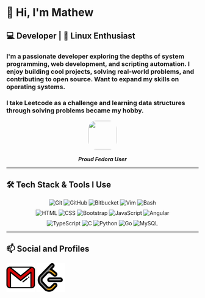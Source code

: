 # 👋 Hi, I'm Mathew

## 💻 Developer | 🐧 Linux Enthusiast

### I'm a passionate developer exploring the depths of **system programming**, **web development**, and **scripting automation**. I enjoy building cool projects, solving real-world problems, and contributing to open source. Want to expand my skills on **operating systems**.

### I take **Leetcode** as a challenge and learning data structures through solving problems became my hobby. 

<p align="center">
<img src="https://raw.githubusercontent.com/marwin1991/profile-technology-icons/refs/heads/main/icons/fedora.png" style="border-radius: 20px ; height: 75px ; width: 75px">
<p align="center"><i><strong>Proud Fedora User</strong></i></p>



---

## 🛠️ Tech Stack & Tools I Use

<p align="center" style="margin:10px 50px">
  <img src="https://raw.githubusercontent.com/marwin1991/profile-technology-icons/main/icons/git.png" width="40" alt="Git"/>
  <img src="https://raw.githubusercontent.com/marwin1991/profile-technology-icons/main/icons/github.png" width="40" alt="GitHub"/>
  <img src="https://raw.githubusercontent.com/marwin1991/profile-technology-icons/main/icons/bitbucket.png" width="40" alt="Bitbucket"/>
  <img src="https://raw.githubusercontent.com/marwin1991/profile-technology-icons/main/icons/postman.png" width="40" alt="Vim"/>
  <img src="https://raw.githubusercontent.com/marwin1991/profile-technology-icons/main/icons/bash.png" width="40" alt="Bash"/>
</p>
<p align="center" style="margin:10px 50px">
  <img src="https://raw.githubusercontent.com/marwin1991/profile-technology-icons/main/icons/html.png" width="40" alt="HTML"/>
  <img src="https://raw.githubusercontent.com/marwin1991/profile-technology-icons/main/icons/css.png" width="40" alt="CSS"/>
  <img src="https://raw.githubusercontent.com/marwin1991/profile-technology-icons/main/icons/bootstrap.png" width="40" alt="Bootstrap"/>
  <img src="https://raw.githubusercontent.com/marwin1991/profile-technology-icons/main/icons/javascript.png" width="40" alt="JavaScript"/>
  <img src="https://raw.githubusercontent.com/marwin1991/profile-technology-icons/main/icons/angular.png" width="40" alt="Angular"/>
</p>
<p align="center" style="margin:10px 50px">
  <img src="https://raw.githubusercontent.com/marwin1991/profile-technology-icons/main/icons/typescript.png" width="40" alt="TypeScript"/>
  <img src="https://raw.githubusercontent.com/marwin1991/profile-technology-icons/main/icons/c.png" width="40" alt="C"/>
  <img src="https://raw.githubusercontent.com/marwin1991/profile-technology-icons/main/icons/python.png" width="40" alt="Python"/>
  <img src="https://raw.githubusercontent.com/marwin1991/profile-technology-icons/main/icons/go.png" width="40" alt="Go"/>
  <img src="https://raw.githubusercontent.com/marwin1991/profile-technology-icons/main/icons/mysql.png" width="40" alt="MySQL"/>
</p>

---

## 📫 Social and Profiles
<a href="mailto:mathewabhinav2005@gmail.com"><img src="gmail.png" height="75px" width="75px"></a>
<a href="https://leetcode.com/u/mat_hew_24/"><img src="leetcode.png" height="75px" width="75px"></a>

